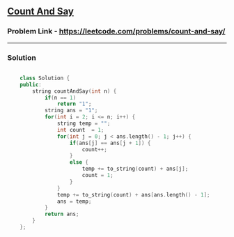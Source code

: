 ## [Count And Say](https://leetcode.com/problems/count-and-say/)

### Problem Link - https://leetcode.com/problems/count-and-say/

---

### Solution

```cpp

    class Solution {
    public:
        string countAndSay(int n) {
            if(n == 1)
                return "1";
            string ans = "1";
            for(int i = 2; i <= n; i++) {
                string temp = "";
                int count  = 1;
                for(int j = 0; j < ans.length() - 1; j++) {
                    if(ans[j] == ans[j + 1]) {
                        count++;
                    }
                    else {
                        temp += to_string(count) + ans[j];
                        count = 1;
                    }
                }
                temp += to_string(count) + ans[ans.length() - 1];
                ans = temp;
            }
            return ans;
        }
    };

```
